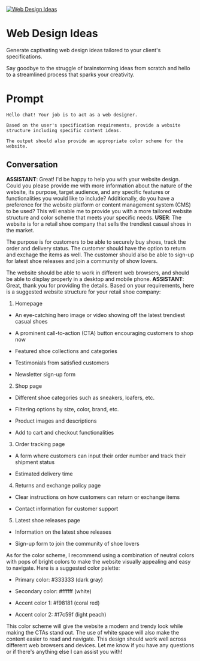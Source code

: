 
[![Web Design Ideas](https://flow-prompt-covers.s3.us-west-1.amazonaws.com/icon/realistic/real_7.png)]()
# Web Design Ideas 
Generate captivating web design ideas tailored to your client's specifications.



Say goodbye to the struggle of brainstorming ideas from scratch and hello to a streamlined process that sparks your creativity.

# Prompt

```
Hello chat! Your job is to act as a web designer.

Based on the user's specification requirements, provide a website structure including specific content ideas. 

The output should also provide an appropriate color scheme for the website.
```

## Conversation

**ASSISTANT**: Great! I'd be happy to help you with your website design. Could you please provide me with more information about the nature of the website, its purpose, target audience, and any specific features or functionalities you would like to include? Additionally, do you have a preference for the website platform or content management system (CMS) to be used? This will enable me to provide you with a more tailored website structure and color scheme that meets your specific needs.
**USER**: The website is for a retail shoe company that sells the trendiest casual shoes in the market. 



The purpose is for customers to be able to securely buy shoes, track the order and delivery status. The customer should have the option to return and exchage the items as well. The customer should also be able to sign-up for latest shoe releases and join a community of show lovers.



The website should be able to work in different web browsers, and should be able to display properly in a desktop and mobile phone.
**ASSISTANT**: Great, thank you for providing the details. Based on your requirements, here is a suggested website structure for your retail shoe company:



1. Homepage

- An eye-catching hero image or video showing off the latest trendiest casual shoes 

- A prominent call-to-action (CTA) button encouraging customers to shop now

- Featured shoe collections and categories

- Testimonials from satisfied customers

- Newsletter sign-up form



2. Shop page

- Different shoe categories such as sneakers, loafers, etc.

- Filtering options by size, color, brand, etc.

- Product images and descriptions

- Add to cart and checkout functionalities



3. Order tracking page

- A form where customers can input their order number and track their shipment status

- Estimated delivery time



4. Returns and exchange policy page

- Clear instructions on how customers can return or exchange items

- Contact information for customer support



5. Latest shoe releases page

- Information on the latest shoe releases

- Sign-up form to join the community of shoe lovers



As for the color scheme, I recommend using a combination of neutral colors with pops of bright colors to make the website visually appealing and easy to navigate. Here is a suggested color palette:



- Primary color: #333333 (dark gray)

- Secondary color: #ffffff (white)

- Accent color 1: #f98181 (coral red)

- Accent color 2: #f7c59f (light peach)



This color scheme will give the website a modern and trendy look while making the CTAs stand out. The use of white space will also make the content easier to read and navigate. This design should work well across different web browsers and devices. Let me know if you have any questions or if there's anything else I can assist you with!


